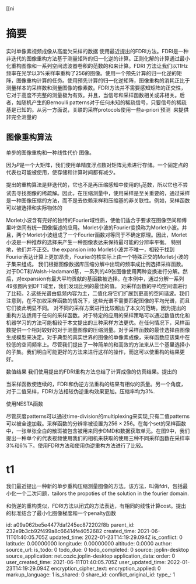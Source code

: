 [[ni

# 摘要

实时单像素视频成像从高度欠采样的数据 使用最近提出的FDRI方法。FDRI是一种非迭代的图像重构方法基于测量矩阵的归一化逆的计算。正则化解的计算通过最小化重构图像和一系列空间滤波器卷积的范数的和来计算。FDRI 方法让我们以11Hz频率在光学以3%采样率重构了256的图像。使用一个预先计算的归一化逆的矩阵，图像重构计算的任务。使用预先计算的归一化逆矩阵，图像重构的消耗正比于测量样本的采样数和测量图像的像素数。FDRI方法并不需要感知矩阵的正交性，它对于高度不完整的测量极为有效。并且，当信号和采样函数相关或非相关。后者，如随机产生的Bernoulli patterns对于任何未知的稀疏信号，只要信号的稀疏基是已知的。从另一方面说，关联的采样protocols使用一些a-priori 预测  来提供非完全测量的

## 图像重构算法

单步的图像重构和一种线性代价
图像。

因为$P$是一个大矩阵，我们使用单精度浮点数对矩阵元素进行存储。一个固定点的代表也可能被使用，使存储和计算时间都有减少。

提出的重构算法是非迭代的，它也不是再压缩感知中使用的$l_1$范数，所以它也不尝试去寻找图像的稀疏解。因此，在压缩测量中，使用采样是至关重要的，通过采样是一种图像压缩的方法，而不是去依赖采样和压缩基的非关联性。例如，采样函数可以被选择和实际物体的

Morlet小波含有完好的独特的Fourier域性质，使他们适合于要求在图像空间和傅里叶空间有统一图像描述的应用。Morlet小波的Fourier变换称为Morlet小波。并且，两个Morlet小波组成了一个Fourier函数对等同于不确定原理。因此，Morlet小波是一种推荐的选择来产生一种图像表达来保持最可能的分辨率平衡。 特别地，他们并不正交。the expansion into Morlet小波并不唯一，相较于找到Fourier表达计算上更加昂贵，Fourier的核实际上由一个特殊正交的Morlet小波的子集来组成。
我们根据图像数据库压缩分解中出现的频率成比例选择采样函数。对于DCT和Walsh-Hadamard基，一系列的49张图像使用两种变换进行分解。然后，对expansion有最大平均贡献的基函数被选择。在本例中，通过分解一系列49张图片到DFT域里，我们发现比例的最佳的值。
对采样函数的平均空间谱进行了比较。2.这些光谱由低频内容为主，二值化将它们扩展到更高的空间谐波。我们注意到，在不加权采样函数的情况下，这些光谱不需要匹配图像的平均光谱，而且它们彼此明显不同。
对不同的采样方案进行比较超出了本文的范畴。因为提出的重构方法适用于任何的采样函数。对于特定的应用的采样策略可以通过数值优化和机器学习的方法可能相较于本文提出的三种采样方法更优。在任何情况下，采样函数提供一个相对较好的对于测量图像的压缩测量。对于采样函数的最佳选择由图像生成模型来决定。对于典型的真实世界的图像的单像素成像，采样函数应该集中在较低的空间频率上。尽管我们提出了一种简单的和高效的方法来从三个基里选择小的子集。我们明白可能更好的方法来进行这样的操作，而这可以使重构的结果更好。

数值结果
我们使用提出的FDRI重构方法总结了计算成像的仿真结果。提出的

当采样函数使连续的，FDRI和伪逆方法重构的结果有相似的质量。另一个角度，对于二值采样，FDRI方法相较伪逆重构效果更加。压缩率均为3%.

使用NESTA函数

尽管灰度patterns可以通过time-division的multiplexing来实现,只有二值patterns可以被全速加载。采样函数的分辨率被设置为$256\times 256$。在每个set的采样函数中，一张单张全白的散斑被包含被用来同步DMD和数据获取单元。在图9中，我们提出一种单个的代表视频使用我们的相机来获取的使用三种不同采样函数在采样率3%和6%下。使用FDRI方法和使用伪逆重构方法进行了比较。

# t1

我们最近提出一种新的单步重构压缩测量图像的方法。该方法，叫做fdri，包括最小化一个二次问题，tailors the propoties of the solution in the fourier domain.

和伪逆的重构类似，FDRI方法以闭式的方法表达，有相同的线性计算cost。提出的标准结合了最小化图像梯度和一个penalty函数

id: a09a062be5e4477daf245ec872202f8b
parent_id: 232e9b3cb92f499a8c66414fe4052682
created_time: 2021-06-11T01:40:05.705Z
updated_time: 2022-01-23T14:19:29.094Z
is_conflict: 0
latitude: 0.00000000
longitude: 0.00000000
altitude: 0.0000
author: 
source_url: 
is_todo: 0
todo_due: 0
todo_completed: 0
source: joplin-desktop
source_application: net.cozic.joplin-desktop
application_data: 
order: 0
user_created_time: 2021-06-11T01:40:05.705Z
user_updated_time: 2022-01-23T14:19:29.094Z
encryption_cipher_text: 
encryption_applied: 0
markup_language: 1
is_shared: 0
share_id: 
conflict_original_id: 
type_: 1